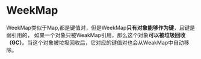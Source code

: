 # WeekMap
WeekMap类似于Map,都是键值对，但是WeekMap**只有对象能够作为键**，且键是弱引用的，
如果一个对象只被WeakMap引用，那么这个对象**可以被垃圾回收（GC）**。当这个对象被垃圾回收后，它对应的键值对也会从WeakMap中自动移除。